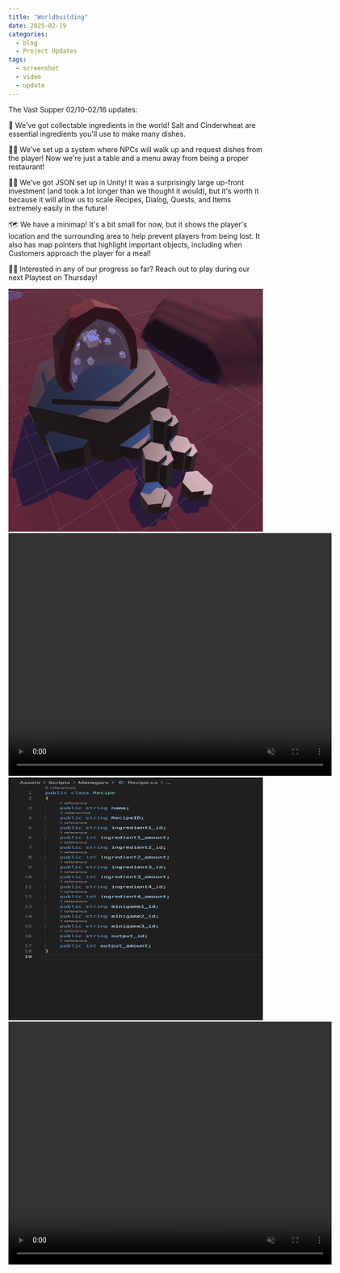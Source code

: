 ```yaml
---
title: "Worldbuilding"
date: 2025-02-19
categories:
  - blog
  - Project Updates
tags:
  - screenshot
  - video
  - update
---
```


The Vast Supper 02/10-02/16 updates:

🧂 We've got collectable ingredients in the world! Salt and Cinderwheat are essential ingredients you'll use to make many dishes.

👩‍🍳 We've set up a system where NPCs will walk up and request dishes from the player! Now we're just a table and a menu away from being a proper restaurant!

🧑‍💻 We've got JSON set up in Unity! It was a surprisingly large up-front investment (and took a lot longer than we thought it would), but it's worth it because it will allow us to scale Recipes, Dialog, Quests, and Items extremely easily in the future!

🗺️ We have a minimap! It's a bit small for now, but it shows the player's location and the surrounding area to help prevent players from being lost. It also has map pointers that highlight important objects, including when Customers approach the player for a meal!

👨‍🔬 Interested in any of our progress so far? Reach out to play during our next Playtest on Thursday!

<div class="container">
  <div class="image">
    <img src="https://github.com/Ryan-England/TheVastSupperWebsite/raw/refs/heads/main/assets/images/2025-02-19-SaltGeode.png" alt="The beginnings of a Test Level layout" width="640" height="480">
  </div>

  <div class="video">
    <video width="640" height="480" controls autoplay=true loop=true muted=true>
      <source src="https://github.com/Ryan-England/TheVastSupperWebsite/raw/refs/heads/main/assets/videos/2025-02-19-Customers.mp4" type="video/mp4">
    </video>
  </div>

  <div class="image">
    <img src="https://github.com/Ryan-England/TheVastSupperWebsite/raw/refs/heads/main/assets/images/2025-02-19-RecipeJSON.png" alt="The beginnings of a Test Level layout" width="640" height="480">
  </div>

  <div class="video">
    <video width="640" height="480" controls autoplay=true loop=true muted=true>
      <source src="https://github.com/Ryan-England/TheVastSupperWebsite/raw/refs/heads/main/assets/videos/2025-02-19-Minimap.mp4" type="video/mp4">
    </video>
  </div>
</div>